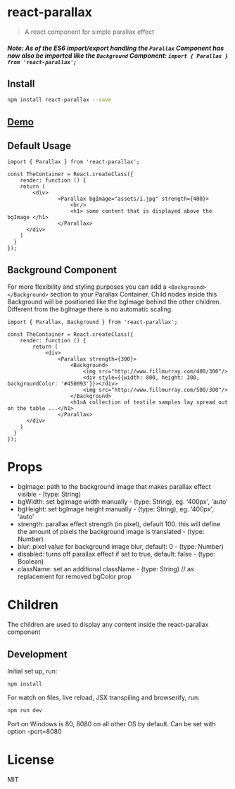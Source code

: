 # react-parallax

> A react component for simple parallax effect

##### Note: As of the ES6 import/export handling the `Parallax` Component has now also be imported like the `Background` Component: ```import { Parallax } from 'react-parallax';```

## Install

```sh
npm install react-parallax --save
```

## [Demo](http://rrutsche.github.io/#parallax)

## Default Usage

```
import { Parallax } from 'react-parallax';

const TheContainer = React.createClass({
	render: function () {
  	return (
    	<div>
				<Parallax bgImage="assets/1.jpg" strength={400}>
					<br/>
					<h1> some content that is displayed above the bgImage </h1>
				</Parallax>
      </div>
    )
  }
});
```
## Background Component

For more flexibility and styling purposes you can add a ```<Background></Background>``` section to your Parallax Container. Child nodes inside this Background will be positioned like the bgImage behind the other children. Different from the bgImage there is no automatic scaling.
```
import { Parallax, Background } from 'react-parallax';

const TheContainer = React.createClass({
	render: function () {
    	return (
			<div>
				<Parallax strength={300}>
					<Background>
						<img src="http://www.fillmurray.com/400/300"/>
						<div style={{width: 800, height: 300, backgroundColor: '#450093'}}></div>
						<img src="http://www.fillmurray.com/500/300"/>
					</Background>
					<h1>A collection of textile samples lay spread out on the table ...</h1>
				</Parallax>
      </div>
    )
  }
});
```

# Props

* bgImage: path to the background image that makes parallax effect visible - (type: String)
* bgWidth: set bgImage width manually - (type: String), eg. '400px', 'auto'
* bgHeight: set bgImage height manually - (type: String), eg. '400px', 'auto'
* strength: parallax effect strength (in pixel), default 100. this will define the amount of pixels the background image is translated - (type: Number)
* blur: pixel value for background image blur, default: 0 - (type: Number)
* disabled: turns off parallax effect if set to true, default: false - (type: Boolean)
* className: set an additional className - (type: String) // as replacement for removed bgColor prop



# Children

The children are used to display any content inside the react-parallax component

## Development

Initial set up, run:
    
```sh
npm install
```

For watch on files, live reload, JSX transpiling and browserify, run:

```sh
npm run dev
```
Port on Windows is 80, 8080 on all other OS by default. Can be set with option -port=8080

# License

MIT

